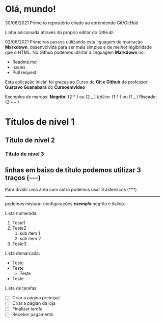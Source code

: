 # Olá, mundo!
30/06/2021
 Primeiro repositório criado ao aprendendo Git/GitHub

 Linha adicionada através do proprio editor do GitHub!

02/06/2021
Primeiros passos utilizando esta liguagem de marcação **Markdown**, desenvolvida para ser mais simples e de melhor legibilidade que o HTML.
No Github podemos utilizar a línguagem **Markdown** no:
* Readme.md
* Issues
* Pull request

Esta aplicação inicial foi graças ao Curso de **Git e Github** do professor **Gustavo Guanabara** do **Cursoemvideo**

Exemplos de marcas:
__Negrito__: (2 * ) ou (2 _ )
*Itálico*: (1 * ) ou (1 _ )
~~Riscado~~: (2 ~~ )

# Títulos de nível 1  
## Título de nível 2
### Título de nível 3

linhas em baixo de título podemos utilizar 3 traços (---)
---
Para dividir uma área com outra podemos usar 3 asteriscos (***)
***
podemos misturar configurações __*exemplo*__ negrito é ítalico.

Lista numerada:
1. Teste1
1. Teste2
   1. sub item 1
   2. sub item 2
1. Teste3

Lista demarcada:
* Teste
* Teste
  * Teste
* Teste

Lista de tarefas:
- [ ] Criar a página principal
- [ ] Criar a págian da loja
- [ ] Finalizar tarefa
- [ ] Receber pagamento
